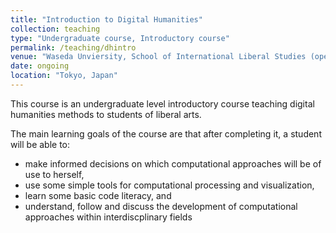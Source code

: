 ```yaml
---
title: "Introduction to Digital Humanities"
collection: teaching
type: "Undergraduate course, Introductory course"
permalink: /teaching/dhintro
venue: "Waseda Unviersity, School of International Liberal Studies (open to all of Waseda)"
date: ongoing
location: "Tokyo, Japan"
---
```


This course is an undergraduate level introductory course teaching digital humanities methods to students of liberal arts.

The main learning goals of the course are that after completing it, a student will be able to:

* make informed decisions on which computational approaches will be of use to herself, 
* use some simple tools for computational processing and visualization, 
* learn some basic code literacy, and
* understand, follow and discuss the development of computational approaches within interdiscplinary fields
